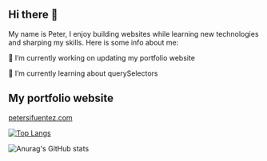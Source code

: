 ## Hi there 👋
My name is Peter, I enjoy building websites while learning new technologies and sharping my skills. Here is some info about me: 

🔭 I’m currently working on updating my portfolio website

🌱 I’m currently learning about querySelectors   

## My portfolio website
<a target="_blank" href="https://petersifuentez.com/">petersifuentez.com</a>

[![Top Langs](https://github-readme-stats.vercel.app/api/top-langs/?username=peter-sifuentez)](https://github.com/anuraghazra/github-readme-stats)

![Anurag's GitHub stats](https://github-readme-stats.vercel.app/api?username=peter-sifuentez&hide=stars,issues,contribs)






